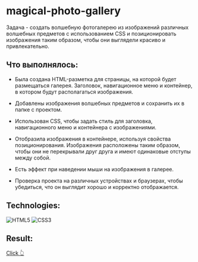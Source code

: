 # magical-photo-gallery

Задача - создать волшебную фотогалерею из изображений различных волшебных предметов с использованием CSS и позиционировать изображения таким образом, чтобы они выглядели красиво и привлекательно.

## Что выполнялось:

- Была создана HTML-разметка для страницы, на которой будет размещаться галерея. Заголовок, навигационное меню и контейнер, в котором будут располагаться изображения.
  
- Добавлены изображения волшебных предметов и сохранить их в папке с проектом.

- Использован CSS, чтобы задать стиль для заголовка, навигационного меню и контейнера с изображениями.
  
- Отобразила изображения в контейнере, используя свойства позиционирования. Изображения расположены таким образом, чтобы они не перекрывали друг друга и имеют одинаковые отступы между собой.
  
- Есть эффект при наведении мыши на изображения в галерее.
  
- Проверка проекта на различных устройствах и браузерах, чтобы убедиться, что он выглядит хорошо и корректно отображается.

## Technologies:
![HTML5](https://img.shields.io/badge/html5-%23E34F26.svg?style=for-the-badge&logo=html5&logoColor=white)
![CSS3](https://img.shields.io/badge/css3-%231572B6.svg?style=for-the-badge&logo=css3&logoColor=white)

## Result:
<a href="https://xeni-ya.github.io/magical-photo-gallery/">Click 👆</a>
